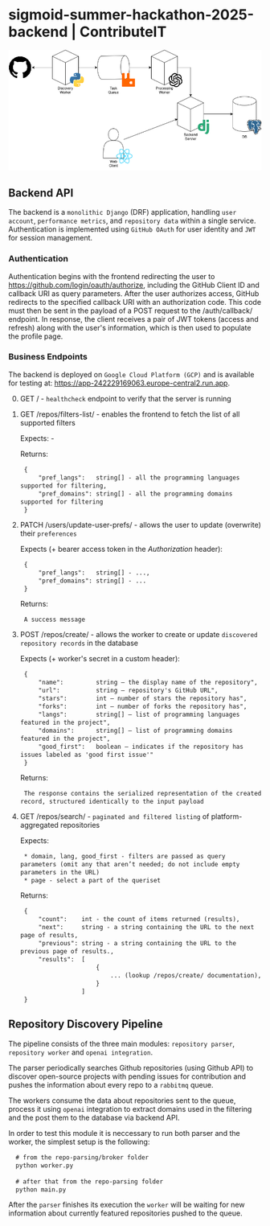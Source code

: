 # sigmoid-summer-hackathon-2025-backend | ContributeIT

![Architecture](./architecture.png)

## Backend API

The backend is a `monolithic Django` (DRF) application, handling `user account`, `performance metrics`, and `repository data` within a single service. Authentication is implemented using `GitHub OAuth` for user identity and `JWT` for session management.

### Authentication

Authentication begins with the frontend redirecting the user to https://github.com/login/oauth/authorize, including the GitHub Client ID and callback URI as query parameters. After the user authorizes access, GitHub redirects to the specified callback URI with an authorization code. This code must then be sent in the payload of a POST request to the /auth/callback/ endpoint. In response, the client receives a pair of JWT tokens (access and refresh) along with the user's information, which is then used to populate the profile page.

### Business Endpoints

The backend is deployed on `Google Cloud Platform (GCP)` and is available for testing at: https://app-242229169063.europe-central2.run.app.

0. GET / - `healthcheck` endpoint to verify that the server is running

1. GET /repos/filters-list/ - enables the frontend to fetch the list of all supported filters

    Expects: -

    Returns:

        {
            "pref_langs":   string[] - all the programming languages supported for filtering,
            "pref_domains": string[] - all the programming domains supported for filtering
        }

2. PATCH /users/update-user-prefs/ - allows the user to update (overwrite) their `preferences`

    Expects (+ bearer access token in the _Authorization_ header):
        
        {
            "pref_langs":   string[] - ...,
            "pref_domains": string[] - ...
        }

    Returns:

        A success message

    

3. POST /repos/create/ - allows the worker to create or update `discovered repository records` in the database

    Expects (+ worker's secret in a custom header):

        {
            "name":         string — the display name of the repository",
            "url":          string — repository's GitHub URL",
            "stars":        int — number of stars the repository has",
            "forks":        int — number of forks the repository has",
            "langs":        string[] — list of programming languages featured in the project",
            "domains":      string[] — list of programming domains featured in the project",
            "good_first":   boolean — indicates if the repository has issues labeled as 'good first issue'"
        }

    Returns:

        The response contains the serialized representation of the created record, structured identically to the input payload

4. GET /repos/search/ - `paginated and filtered listing` of platform-aggregated repositories

    Expects:
        
        * domain, lang, good_first - filters are passed as query parameters (omit any that aren’t needed; do not include empty parameters in the URL)
        * page - select a part of the queriset

    Returns:
        
        {
            "count":    int - the count of items returned (results),
            "next":     string - a string containing the URL to the next page of results,
            "previous": string - a string containing the URL to the previous page of results.,
            "results":  [
                            {
                                ... (lookup /repos/create/ documentation),
                            }
                        ]
        }

## Repository Discovery Pipeline

The pipeline consists of the three main modules: `repository parser`, `repository worker` and `openai integration`. 

The parser periodically searches Github repositories (using Github API) to discover open-source projects with pending issues for contribution and pushes the information about every repo to a `rabbitmq` queue.
 
The workers consume the data about repositories sent to the queue, process it using `openai` integration to extract domains used in the filtering and the post them to the database via backend API. 

In order to test this module it is neccessary to run both parser and the worker, the simplest setup is the following:

```
  # from the repo-parsing/broker folder
  python worker.py

  # after that from the repo-parsing folder
  python main.py
```

After the `parser` finishes its execution the `worker` will be waiting for new information about currently featured repositories pushed to the queue.